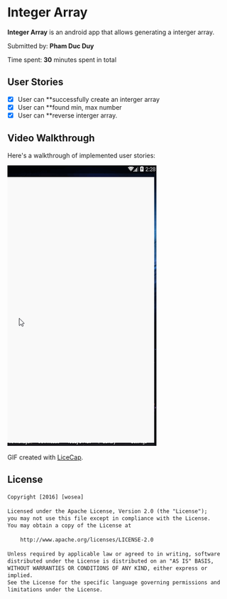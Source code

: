# Integer Array

**Integer Array** is an android app that allows generating a interger array.

Submitted by: **Pham Duc Duy**

Time spent: **30** minutes spent in total

## User Stories
* [x] User can **successfully create an interger array
* [x] User can **found min, max number
* [x] User can **reverse interger array.

## Video Walkthrough 

Here's a walkthrough of implemented user stories:

<img src='https://github.com/WoSea/IntegerArray/blob/master/intergerarray.gif' title='Video Walkthrough' width='' alt='Video Walkthrough' />

GIF created with [LiceCap](http://www.cockos.com/licecap/).


## License

    Copyright [2016] [wosea]

    Licensed under the Apache License, Version 2.0 (the "License");
    you may not use this file except in compliance with the License.
    You may obtain a copy of the License at

        http://www.apache.org/licenses/LICENSE-2.0

    Unless required by applicable law or agreed to in writing, software
    distributed under the License is distributed on an "AS IS" BASIS,
    WITHOUT WARRANTIES OR CONDITIONS OF ANY KIND, either express or implied.
    See the License for the specific language governing permissions and
    limitations under the License.
